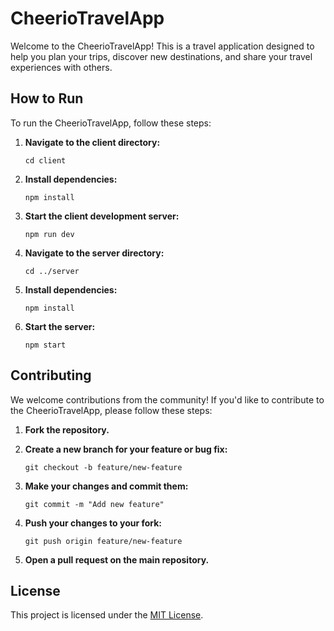 # CheerioTravelApp

Welcome to the CheerioTravelApp! This is a travel application designed to help you plan your trips, discover new destinations, and share your travel experiences with others.

## How to Run

To run the CheerioTravelApp, follow these steps:

1. **Navigate to the client directory:**
    ```
    cd client
    ```

2. **Install dependencies:**
    ```
    npm install
    ```

3. **Start the client development server:**
    ```
    npm run dev
    ```

4. **Navigate to the server directory:**
    ```
    cd ../server
    ```

5. **Install dependencies:**
    ```
    npm install
    ```

6. **Start the server:**
    ```
    npm start
    ```

## Contributing

We welcome contributions from the community! If you'd like to contribute to the CheerioTravelApp, please follow these steps:

1. **Fork the repository.**

2. **Create a new branch for your feature or bug fix:**
    ```
    git checkout -b feature/new-feature
    ```

3. **Make your changes and commit them:**
    ```
    git commit -m "Add new feature"
    ```

4. **Push your changes to your fork:**
    ```
    git push origin feature/new-feature
    ```

5. **Open a pull request on the main repository.**

## License

This project is licensed under the [MIT License](LICENSE).
